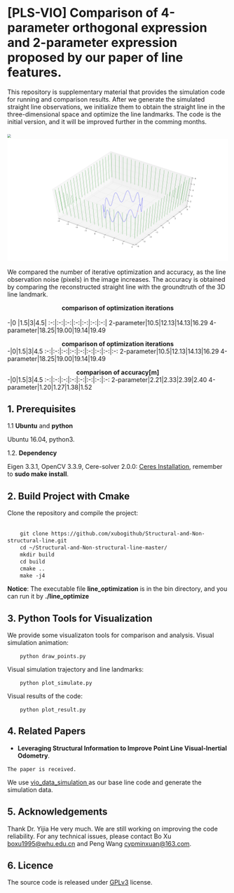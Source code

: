 # [PLS-VIO] Comparison of 4-parameter orthogonal expression and 2-parameter expression proposed by our paper of line features.
This repository is supplementary material that provides the simulation code for running and comparison results. After we generate the simulated straight line observations, we initialize them to obtain the straight line in the three-dimensional space and optimize the  line landmarks. The code is the initial version, and it will be improved further in the comming months.

<img src="./bin/demo/simulate_line.gif" style="zoom:50%"><img src="./bin/demo/simulate_line.png" style="zoom:50%">

We compared the number of iterative optimization and accuracy, as the line observation noise (pixels) in the image increases. The accuracy is obtained by comparing the reconstructed straight line with the groundtruth of the 3D line landmark.
**<center>comparison of optimization iterations</center>**  
 -|0 |1.5|3|4.5|
  :-:|:-:|:-:|:-:|:-:|:-:|:-:|
  2-parameter|10.5|12.13|14.13|16.29
  4-parameter|18.25|19.00|19.14|19.49
  
**<center> comparison of optimization iterations </center>**
-|0|1.5|3|4.5
:-:|:-:|:-:|:-:|:-:|:-:|:-:|:-:|:-:
2-parameter|10.5|12.13|14.13|16.29
4-parameter|18.25|19.00|19.14|19.49

  

**<center>comparison of accuracy[m]</center>**
-|0|1.5|3|4.5
:-:|:-:|:-:|:-:|:-:|:-:|:-:|:-:
 2-parameter|2.21|2.33|2.39|2.40
4-parameter|1.20|1.27|1.38|1.52
## 1. Prerequisites
1.1 **Ubuntu** and **python**

Ubuntu 16.04, python3.

1.2. **Dependency**

Eigen 3.3.1, OpenCV 3.3.9, Cere-solver 2.0.0: [Ceres Installation](http://ceres-solver.org/installation.html), remember to **sudo make install**.

## 2. Build Project with Cmake
Clone the repository and compile the project:
```

	git clone https://github.com/xubogithub/Structural-and-Non-structural-line.git
	cd ~/Structural-and-Non-structural-line-master/
	mkdir build
	cd build
	cmake ..
	make -j4   
```
**Notice**: The executable file **line_optimization** is in the bin directory, and you can run it by **./line_optimize**

## 3. Python Tools for Visualization
We provide some visualizaton tools for comparison and analysis.
Visual simulation animation:
```
	python draw_points.py
```
Visual simulation trajectory and line landmarks:
```
	python plot_simulate.py
```
Visual results of the code:
```
	python plot_result.py
```
## 4. Related Papers

- **Leveraging Structural Information to Improve Point Line Visual-Inertial Odometry**.
```
The paper is received.
```

We use [vio_data_simulation ](https://github.com/HeYijia/vio_data_simulation.git) as our base line code and generate the simulation data.

## 5. Acknowledgements

Thank Dr. Yijia He very much. We are still working on improving the code reliability. For any technical issues, please contact Bo Xu boxu1995@whu.edu.cn and Peng Wang cypminxuan@163.com.

## 6. Licence
The source code is released under [GPLv3](http://www.gnu.org/licenses/) license.
